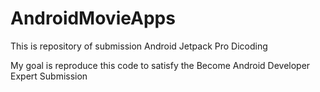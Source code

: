 # AndroidMovieApps
This is repository of submission Android Jetpack Pro Dicoding

My goal is reproduce this code to satisfy the Become Android Developer Expert Submission
